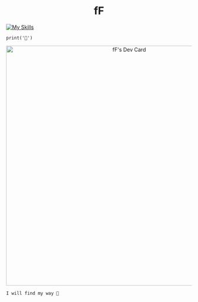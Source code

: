 <h1 align="center">fF</h1>

[![My Skills](https://skillicons.dev/icons?i=python,lua,django,jquery,htmx)](https://skillicons.dev)

```
print('🌱')
```

<div align="center">
<a href="https://app.daily.dev/framef318"><img src="https://api.daily.dev/devcards/v2/dmSGL6sKz6O4RK8SN9ec4.png?type=wide&r=eqe" width="652" alt="fF's Dev Card"/></a>
</div>

```
I will find my way 🚀
```
